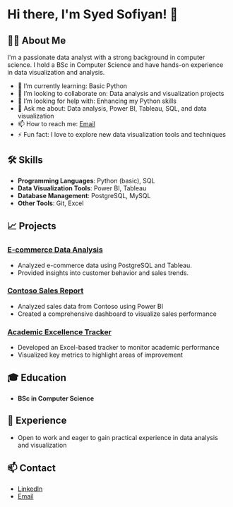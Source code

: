 # Hi there, I'm Syed Sofiyan! 👋

## 👨‍💻 About Me

I'm a passionate data analyst with a strong background in computer science. I hold a BSc in Computer Science and have hands-on experience in data visualization and analysis.

- 🌱 I’m currently learning: Basic Python
- 👯 I’m looking to collaborate on: Data analysis and visualization projects
- 🤔 I’m looking for help with: Enhancing my Python skills
- 💬 Ask me about: Data analysis, Power BI, Tableau, SQL, and data visualization
- 📫 How to reach me: [Email](sufianwork101@gmail.com)
- ⚡ Fun fact: I love to explore new data visualization tools and techniques

## 🛠 Skills

- **Programming Languages**: Python (basic), SQL
- **Data Visualization Tools**: Power BI, Tableau
- **Database Management**: PostgreSQL, MySQL
- **Other Tools**: Git, Excel

## 📈 Projects

### [E-commerce Data Analysis](https://github.com/suf1an-ss/E-commerce-Data-Analysis-)
- Analyzed e-commerce data using PostgreSQL and Tableau.
- Provided insights into customer behavior and sales trends.

### [Contoso Sales Report](https://github.com/suf1an-ss/Sales-Report-using-Power-BI)
- Analyzed sales data from Contoso using Power BI
- Created a comprehensive dashboard to visualize sales performance

### [Academic Excellence Tracker](https://github.com/suf1an-ss/My-Academic-Excellence-Tracker)
- Developed an Excel-based tracker to monitor academic performance
- Visualized key metrics to highlight areas of improvement

## 🎓 Education

- **BSc in Computer Science** 

## 💼 Experience

- Open to work and eager to gain practical experience in data analysis and visualization

## 📫 Contact

- [LinkedIn](https://www.linkedin.com/in/syed-sofiyan-200o/)
- [Email](sufianwork101@gmail.com)
